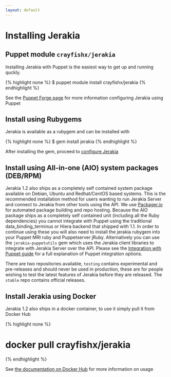 ```yaml
---
layout: default
---
```



# Installing Jerakia

## Puppet module `crayfishx/jerakia`

Installing Jerakia with Puppet is the easiest way to get up and running quckly.

{% highlight none %}
$ puppet module install crayfishx/jerakia
{% endhighlight %}

See the [Puppet Forge page](https://forge.puppetlabs.com/crayfishx/jerakia) for more information configuring Jerakia using Puppet

## Install using Rubygems

Jerakia is available as a rubygem and can be installed with

{% highlight none %}
$ gem install jerakia
{% endhighlight %}

After installing the gem, proceed to [configure Jerakia](/basics/configure)

## Install using All-in-one (AIO) system packages (DEB/RPM)

Jerakia 1.2 also ships as a completely self contained system package available on Debian, Ubuntu and Redhat/CentOS based systems.  This is the recommended installation method for users wanting to run Jerakia Server and connect to Jerakia from other tools using the API.  We use [Packager.io](https://packager.io/gh/crayfishx/jerakia) for automated package building and repo hosting.  Because the AIO package ships as a completely self contained unit (including all the Ruby dependencies) you cannot integrate with Puppet using the traditional data_binding_terminus or Hiera backend that shipped with 1.1.  In order to continue using these you will also need to install the jerakia rubygem into your Puppet MRI ruby and Puppetserver jRuby.  Alternatively you can use the `jerakia-puppetutils` gem which uses the Jerakia client libraries to integrate with Jerakia Server over the API.  Please see the [Integration with Puppet guide](/integration/puppet) for a full explanation of Puppet integration options.

There are two repositories available,  `testing` contains experimental and pre-releases and should never be used in production, these are for people wishing to test the latest features of Jerakia before they are released.  The `stable` repo contains official releases.


## Install Jerakia using Docker

Jerakia 1.2 also ships in a docker container, to use it simply pull it from Docker Hub

{% highlight none %}
# docker pull crayfishx/jerakia
{% endhighlight %}

See [the documentation on Docker Hub](https://hub.docker.com/r/crayfishx/jerakia/) for more information on usage
